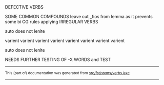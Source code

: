 

DEFECTIVE VERBS

SOME COMMON COMPOUNDS
leave out _fios from lemma as it prevents some bí CG rules applying
IRREGULAR VERBS

auto does not lenite

varient
varient
varient
varient
varient
varient
varient
varient	

auto does not lenite

NEEDS FURTHER TESTING OF -X WORDS
and TEST

* * *

<small>This (part of) documentation was generated from [src/fst/stems/verbs.lexc](https://github.com/giellalt/lang-gle/blob/main/src/fst/stems/verbs.lexc)</small>

---


